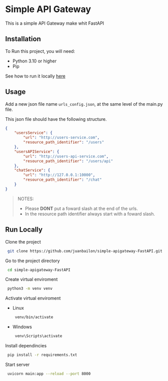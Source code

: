 # Simple API Gateway
This is a simple API Gateway make whit FastAPI

## Installation

To Run this project, you will need:

* Python 3.10 or higher
* Pip

See how to run it locally [here](#run-locally)

## Usage

Add a new json file name ```urls_config.json```, at the same level of the main.py file.

This json file should have the following structure.
```json
{
    "usersService": {
        "url": "http://users-service.com",
        "resource_path_identifier": "/users"
    },
    "usersAPIService": {
        "url": "http://users-api-service.com",
        "resource_path_identifier": "/users/api"
    },
    "chatService": {
        "url": "http://127.0.0.1:10000",
        "resource_path_identifier": "/chat"
    }
}
```

>NOTES: <br>
>   - Please **DONT** put a foward slash at the end of the urls.
>   - In the resource path identifier always start with a foward slash.


## Run Locally

Clone the project

```bash
 git clone https://github.com/juanbailon/simple-apigateway-FastAPI.git
```

Go to the project directory

```bash
 cd simple-apigateway-FastAPI
```

Create virtual enviroment

```bash
 python3 -m venv venv
```

Activate virtual enviroment

- Linux
    ```bash
     venv/bin/activate
    ```
- Windows
    ```bash
     venv\Scripts\activate
    ```

Install dependincies

```bash
 pip install -r requirements.txt
```

Start server

```bash
 uvicorn main:app --reload --port 8000
```
